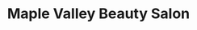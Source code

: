 ---
title: "Maple Valley Beauty Salon"
url: /maple-valley/maple-valley-beauty-salon/
shop: Friseur
---